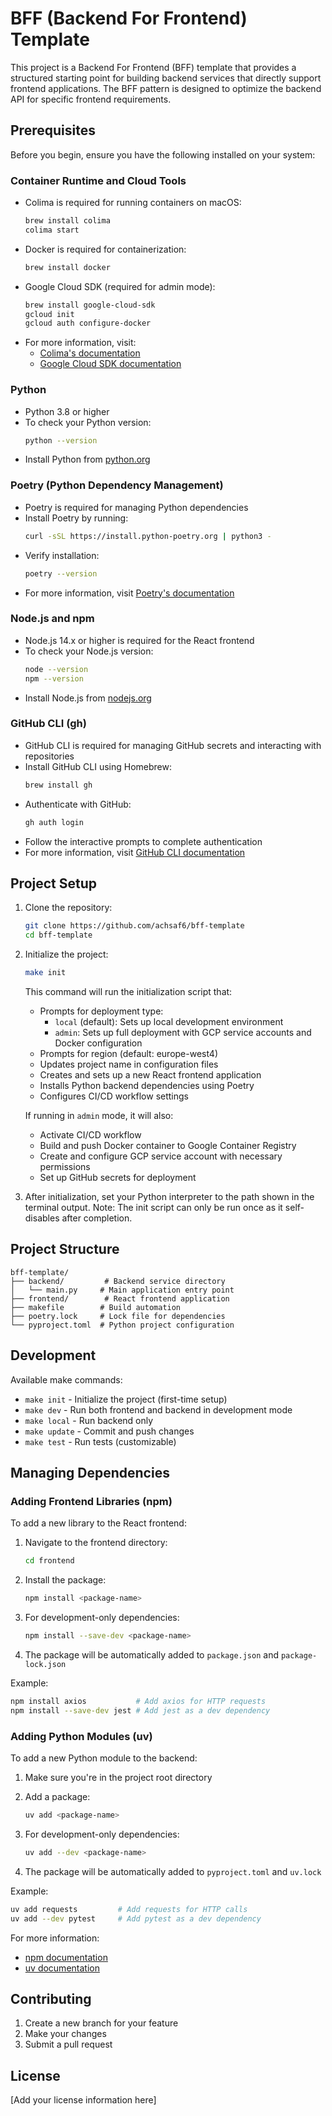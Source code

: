 # BFF (Backend For Frontend) Template

This project is a Backend For Frontend (BFF) template that provides a structured starting point for building backend services that directly support frontend applications. The BFF pattern is designed to optimize the backend API for specific frontend requirements.

## Prerequisites

Before you begin, ensure you have the following installed on your system:

### Container Runtime and Cloud Tools
- Colima is required for running containers on macOS:
  ```bash
  brew install colima
  colima start
  ```
- Docker is required for containerization:
  ```bash
  brew install docker
  ```
- Google Cloud SDK (required for admin mode):
  ```bash
  brew install google-cloud-sdk
  gcloud init
  gcloud auth configure-docker
  ```
- For more information, visit:
  - [Colima's documentation](https://github.com/abiosoft/colima)
  - [Google Cloud SDK documentation](https://cloud.google.com/sdk/docs)

### Python
- Python 3.8 or higher
- To check your Python version:
  ```bash
  python --version
  ```
- Install Python from [python.org](https://www.python.org/downloads/)

### Poetry (Python Dependency Management)
- Poetry is required for managing Python dependencies
- Install Poetry by running:
  ```bash
  curl -sSL https://install.python-poetry.org | python3 -
  ```
- Verify installation:
  ```bash
  poetry --version
  ```
- For more information, visit [Poetry's documentation](https://python-poetry.org/docs/)

### Node.js and npm
- Node.js 14.x or higher is required for the React frontend
- To check your Node.js version:
  ```bash
  node --version
  npm --version
  ```
- Install Node.js from [nodejs.org](https://nodejs.org/)

### GitHub CLI (gh)
- GitHub CLI is required for managing GitHub secrets and interacting with repositories
- Install GitHub CLI using Homebrew:
  ```bash
  brew install gh
  ```
- Authenticate with GitHub:
  ```bash
  gh auth login
  ```
- Follow the interactive prompts to complete authentication
- For more information, visit [GitHub CLI documentation](https://cli.github.com/)

## Project Setup

1. Clone the repository:
   ```bash
   git clone https://github.com/achsaf6/bff-template
   cd bff-template
   ```

2. Initialize the project:
   ```bash
   make init
   ```
   This command will run the initialization script that:
   - Prompts for deployment type:
     - `local` (default): Sets up local development environment
     - `admin`: Sets up full deployment with GCP service accounts and Docker configuration
   - Prompts for region (default: europe-west4)
   - Updates project name in configuration files
   - Creates and sets up a new React frontend application
   - Installs Python backend dependencies using Poetry
   - Configures CI/CD workflow settings
   
   If running in `admin` mode, it will also:
   - Activate CI/CD workflow
   - Build and push Docker container to Google Container Registry
   - Create and configure GCP service account with necessary permissions
   - Set up GitHub secrets for deployment

3. After initialization, set your Python interpreter to the path shown in the terminal output.
   Note: The init script can only be run once as it self-disables after completion.

## Project Structure

```
bff-template/
├── backend/         # Backend service directory
│   └── main.py     # Main application entry point
├── frontend/        # React frontend application
├── makefile        # Build automation
├── poetry.lock     # Lock file for dependencies
└── pyproject.toml  # Python project configuration
```

## Development

Available make commands:
- `make init` - Initialize the project (first-time setup)
- `make dev` - Run both frontend and backend in development mode
- `make local` - Run backend only
- `make update` - Commit and push changes
- `make test` - Run tests (customizable)

## Managing Dependencies

### Adding Frontend Libraries (npm)

To add a new library to the React frontend:

1. Navigate to the frontend directory:
   ```bash
   cd frontend
   ```

2. Install the package:
   ```bash
   npm install <package-name>
   ```

3. For development-only dependencies:
   ```bash
   npm install --save-dev <package-name>
   ```

4. The package will be automatically added to `package.json` and `package-lock.json`

Example:
```bash
npm install axios           # Add axios for HTTP requests
npm install --save-dev jest # Add jest as a dev dependency
```

### Adding Python Modules (uv)

To add a new Python module to the backend:

1. Make sure you're in the project root directory

2. Add a package:
   ```bash
   uv add <package-name>
   ```

3. For development-only dependencies:
   ```bash
   uv add --dev <package-name>
   ```

4. The package will be automatically added to `pyproject.toml` and `uv.lock`

Example:
```bash
uv add requests         # Add requests for HTTP calls
uv add --dev pytest     # Add pytest as a dev dependency
```

For more information:
- [npm documentation](https://docs.npmjs.com/)
- [uv documentation](https://github.com/astral-sh/uv)

## Contributing

1. Create a new branch for your feature
2. Make your changes
3. Submit a pull request

## License

[Add your license information here]
